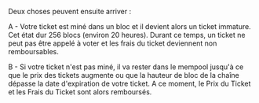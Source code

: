 Deux choses peuvent ensuite arriver :

  A - Votre ticket est miné dans un bloc et il devient alors un ticket immature. Cet état dur 256 blocs (environ 20 heures). Durant ce temps, un ticket ne peut pas être appelé à voter et les frais du ticket deviennent non remboursables.

  B - Si votre ticket n'est pas miné, il va rester dans le mempool jusqu'à ce que le prix des tickets augmente ou que la hauteur de bloc de la chaîne dépasse la date d'expiration de votre ticket. A ce moment, le Prix du Ticket et les Frais du Ticket sont alors remboursés.
